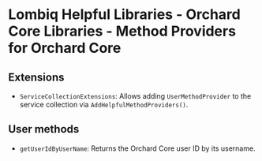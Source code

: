 # Lombiq Helpful Libraries - Orchard Core Libraries - Method Providers for Orchard Core

## Extensions

- `ServiceCollectionExtensions`: Allows adding `UserMethodProvider` to the service collection via `AddHelpfulMethodProviders()`.

## User methods

- `getUserIdByUserName`: Returns the Orchard Core user ID by its username.
